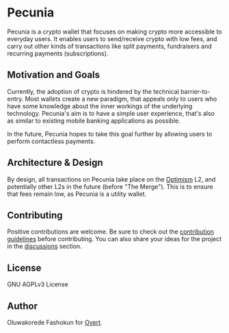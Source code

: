 # Pecunia

Pecunia is a crypto wallet that focuses on making crypto more accessible to everyday users. It enables users to send/receive crypto with low fees, and carry out other kinds of transactions like split payments, fundraisers and recurring payments (subscriptions).

## Motivation and Goals

Currently, the adoption of crypto is hindered by the technical barrier-to-entry. Most wallets create a new paradigm, that appeals only to users who have some knowledge about the inner workings of the underlying technology. Pecunia's aim is to have a simple user experience, that's also as similar to existing mobile banking applications as possible.

In the future, Pecunia hopes to take this goal further by allowing users to perform contactless payments.

## Architecture & Design

By design, all transactions on Pecunia take place on the [Optimism](https://optimism.io) L2, and potentially other L2s in the future (before "The Merge"). This is to ensure that fees remain low, as Pecunia is a utility wallet.

## Contributing

Positive contributions are welcome. Be sure to check out the [contribution guidelines](.github/CONTRIBUTING.md) before contributing. You can also share your ideas for the project in the [discussions](https://github.com/overthq/Pecunia/discussions) section.

## License

GNU AGPLv3 License

## Author

Oluwakorede Fashokun for [Overt](https://overt.dev).
